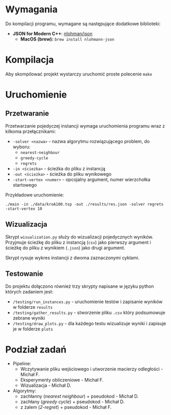 # Wymagania

Do kompilacji programu, wymagane są następujące dodatkowe biblioteki:

* **JSON for Modern C++**: [nlohman/json](https:github.com/nlohmann/json)
  * **MacOS (brew):** `brew install nlohmann-json`

# Kompilacja

Aby skompilować projekt wystarczy uruchomić proste polecenie `make`

# Uruchomienie

## Przetwaranie

Przetwarzanie pojedyczej instancji wymaga uruchomienia programu wraz z kilkoma przełącznikami:

* `-solver <nazwa>` - nazwa algorytmu rozwiązującego problem, do wyboru:
  * `nearest-neighbour`
  * `greedy-cycle`
  * `regrets`
* `-in <ścieżka>` - ścieżka do pliku z instancją
* `-out <ścieżka>` - ścieżka do pliku wynikowego
* `-start-vertex <numer>` - opcojalny argument, numer wierzchołka startowego

Przykładowe uruchomienie:

`./main -in ./data/kroA100.tsp -out ./results/res.json -solver regrets -start-vertex 10`

## Wizualizacja

Skrypt `wisualization.py` służy do wizualizacji pojedycznych wyników. Przyjmuje ścieżkę do pliku z instancją (`csv`) jako pierwszy argument i ścieżkę do pliku z wynikiem (`.json`) jako drugi argument.

Skrypt rysuje wykres instancji z dwoma zaznaczonymi cyklami.

## Testowanie

Do projektu dołączono również trzy skrypty napisane w języku python których zadaniem jest:
* `/testing/run_instances.py` - uruchomienie testów i zapisanie wyników w folderze `results`
* `/testing/gather_results.py` - stworzenie pliku `.csv` który podsumowuje zebrane wyniki
* `/testing/draw_plots.py` - dla każdego testu wizualizuje wyniki i zapisuje je w folderze `plots`

# Podział zadań

* Pipeline:
  * Wczytywanie pliku wejściowego i utworzenie macierzy odległości - Michał F.
  * Eksperymenty obliczeniowe - Michał F.
  * Wizualizacja - Michał D.
* Algorytmy:
  * zachłanny (*nearest neighbour*) + pseudokod - Michał D.
  * zachłany (*greedy cycle*) + pseudokod - Michał D.
  * z żalem (*2-regret*) + pseudokod - Michał F.